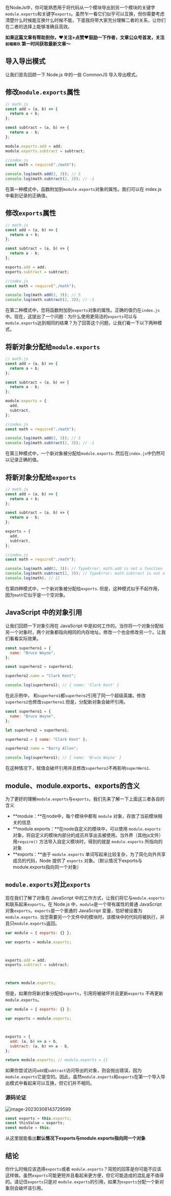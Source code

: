 在NodeJs中，你可能熟悉用于将代码从一个模块导出到另一个模块的关键字`module.exports`和关键字`exports`。虽然乍一看它们似乎可以互换，但你需要考虑清楚什么时候能互换什么时候不能，下面我将带大家充分理解二者的关系，让你们在二者的选择上能够准确且高效。

**如果这篇文章有帮助到你，❤️关注+点赞❤️鼓励一下作者，文章公众号首发，关注 `前端南玖` 第一时间获取最新文章～**

## 导入导出模式

让我们首先回顾一下 Node.js 中的一些 CommonJS 导入导出模式。

## 修改`module.exports`属性

```jsx
// math.js
const add = (a, b) => {
  return a + b;
};

const subtract = (a, b) => {
  return a - b;
};

module.exports.add = add;
module.exports.subtract = subtract;

//index.js
const math = require("./math");

console.log(math.add(2, 3)); // 5
console.log(math.subtract(2, 3)); // -1
```

在第一种模式中，函数附加到`module.exports`对象的属性。我们可以在 index.js 中看到记录的正确值。

## 修改`exports`属性

```jsx
// math.js
const add = (a, b) => {
  return a + b;
};

const subtract = (a, b) => {
  return a - b;
};

exports.add = add;
exports.subtract = subtract;

//index.js
const math = require("./math");

console.log(math.add(2, 3)); // 5
console.log(math.subtract(2, 3)); // -1
```

在第二种模式中，您将函数附加到`exports`对象的属性。正确的值仍在`index.js`中。现在，这提出了一个问题：为什么使用更简洁的`exports`可以与`module.exports`达到相同的结果？为了回答这个问题，让我们看一下以下两种模式。

## 将新对象分配给`module.exports`

```jsx
// math.js
const add = (a, b) => {
  return a + b;
};

const subtract = (a, b) => {
  return a - b;
};

module.exports = {
  add,
  subtract,
};

//index.js
const math = require("./math");

console.log(math.add(2, 3)); // 5
console.log(math.subtract(2, 3)); // -1
```

在第三种模式中，一个新对象被分配给`module.exports`. 然后在`index.js`中仍然可以记录正确的值。

## 将新对象分配给`exports`

```jsx
// math.js
const add = (a, b) => {
  return a + b;
};

const subtract = (a, b) => {
  return a - b;
};

exports = {
  add,
  subtract,
};

//index.js
const math = require("./math");

console.log(math.add(2, 3)); // TypeError: math.add is not a function
console.log(math.subtract(2, 3)); // TypeError: math.subtract is not a function
console.log(math); // {}
```

在第四种模式中，一个新对象被分配给`exports`. 但是，这种模式似乎不起作用，因为`math`它似乎是一个空对象。

## JavaScript 中的对象引用

让我们回顾一下对象引用在 JavaScript 中是如何工作的。当你将一个对象分配给另一个对象时，两个对象都指向相同的内存地址。修改一个也会修改另一个。让我们看看实际效果。

```jsx
const superhero1 = {
  name: "Bruce Wayne",
};

const superhero2 = superhero1; 

superhero2.name = "Clark Kent"; 

console.log(superhero1); // { name: 'Clark Kent' }
```

在此示例中， 和`superhero1`都`superhero2`引用了同一个超级英雄。修改`superhero2`也修改`superhero1`.但是，分配新对象会破坏引用。

```jsx
const superhero1 = {
  name: "Bruce Wayne",
};

let superhero2 = superhero1; 

superhero2 = { name: "Clark Kent" }; 

superhero2.name = "Barry Allen"; 

console.log(superhero1); // { name: 'Bruce Wayne' } 
```

在这种情况下，赋值会破坏引用并且修改`superhero2`不再影响`superHero1`.

## module、module.exports、exports的含义

为了更好的理解`module.exports`与`exports`，我们先来了解一下上面这三者各自的含义

- **module：**在node中，每个模块中都有 `module` 对象，存放了当前模块相关的信息
- **module.exports：**在node自定义的模块中，可以使用 `module.exports` 对象，将自定义的模块内部分的成员共享出去被使用。当外界（其他js文件）用`require()` 方法导入自定义模块时，得到的就是 `module.exports` 所指向的对象
- **exports：**由于 `module.exports` 单词写起来比较复杂，为了简化向外共享成员的代码，Node 提供了 `exports` 对象。（默认情况下exports与module.exports指向同一个对象）

## `module.exports`对比`exports`

现在我们了解了对象在 JavaScript 中的工作方式，让我们将它与`module.exports`和联系起来`exports`。在 Node.js 中，`module`是一个带有属性的普通 JavaScript 对象`exports`。`exports`是一个普通的 JavaScript 变量，恰好被设置为`module.exports`. 当您需要另一个文件中的模块时，该模块中的代码将被执行，并且只`module.exports`返回。

```jsx
var module = { exports: {} };

var exports = module.exports;



exports.add = add; 
exports.subtract = subtract; 



return module.exports;
```

但是，如果你将新对象分配给`exports`，引用将被破坏并且更新`exports` 不再更新`module.exports`。

```jsx
var module = { exports: {} };

var exports = module.exports;



exports = {
  add: (a, b) => a + b,
  subtract: (a, b) => a - b,
};

return module.exports; // module.exports = {}
```

如果你尝试访问`add`或`subtract`访问导出的对象，则会抛出错误，因为`module.exports`它是空的。因此，虽然`module.exports`和`exports`在第一个导入导出模式中看起来可以互换，但它们并不相同。

### 源码论证

![image-20230308143729599](/Users/songyao/Desktop/songyao/fe-nanjiu/images/0319/node-1.png)

```js
const exports = this.exports;
const thisValue = exports;
const module = this;
```

从这里就能看出**默认情况下exports与module.exports指向同一个对象**

## 结论

你什么时候应该选择`exports`或者 `module.exports`？简短的回答是你可能不应该这样做。虽然`exports`可能更短并且看起来更方便，但它可能造成的混乱是不值得的。请记住`exports`只是对 `module.exports`的引用，如果为`exports`分配一个新对象则会破坏该引用。